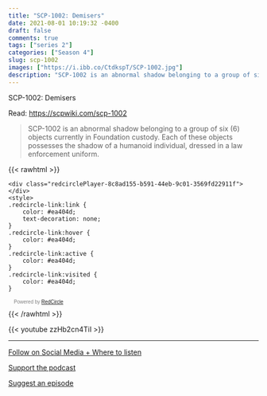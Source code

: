 ```yaml
---
title: "SCP-1002: Demisers"
date: 2021-08-01 10:19:32 -0400
draft: false
comments: true
tags: ["series 2"]
categories: ["Season 4"]
slug: scp-1002
images: ["https://i.ibb.co/CtdkspT/SCP-1002.jpg"]
description: "SCP-1002 is an abnormal shadow belonging to a group of six (6) objects currently in Foundation custody. Each of these objects possesses the shadow of a humanoid individual, dressed in a law enforcement uniform."
---
```


SCP-1002: Demisers

Read: https://scpwiki.com/scp-1002

> SCP-1002 is an abnormal shadow belonging to a group of six (6) objects currently in Foundation custody. Each of these objects possesses the shadow of a humanoid individual, dressed in a law enforcement uniform.

{{< rawhtml >}}
<script async defer onload="redcircleIframe();" src="https://api.podcache.net/embedded-player/sh/63705181-2bd5-4fc1-a869-6f5b27226efa/ep/8c8ad155-b591-44eb-9c01-3569fd22911f"></script>
    <div class="redcirclePlayer-8c8ad155-b591-44eb-9c01-3569fd22911f"></div>
    <style>
    .redcircle-link:link {
        color: #ea404d;
        text-decoration: none;
    }
    .redcircle-link:hover {
        color: #ea404d;
    }
    .redcircle-link:active {
        color: #ea404d;
    }
    .redcircle-link:visited {
        color: #ea404d;
    }
</style>
<p style="margin-top:3px;margin-left:11px;font-family: sans-serif;font-size: 10px; color: gray;">Powered by <a class="redcircle-link" href="https://redcircle.com?utm_source=rc_embedded_player&utm_medium=web&utm_campaign=embedded_v1">RedCircle</a></p>
{{< /rawhtml >}}

{{< youtube zzHb2cn4TiI >}}

---

[Follow on Social Media + Where to listen](/links)

[Support the podcast](/support)

[Suggest an episode](/suggest)
